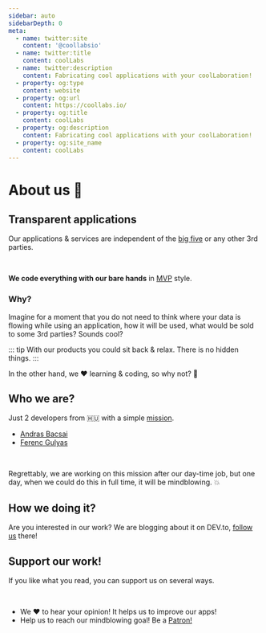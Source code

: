 ```yaml
---
sidebar: auto
sidebarDepth: 0
meta:
  - name: twitter:site
    content: '@coollabsio'
  - name: twitter:title
    content: coolLabs
  - name: twitter:description
    content: Fabricating cool applications with your coolLaboration!
  - property: og:type
    content: website
  - property: og:url
    content: https://coollabs.io/
  - property: og:title
    content: coolLabs
  - property: og:description
    content: Fabricating cool applications with your coolLaboration!
  - property: og:site_name
    content: coolLabs
---
```


# About us 👥

## Transparent applications

Our applications & services are independent of the [big five](https://gizmodo.com/c/goodbye-big-five) or any other 3rd parties.

<br/>

**We code everything with our bare hands** in [MVP](https://en.wikipedia.org/wiki/Minimum_viable_product) style.

### Why?
Imagine for a moment that you do not need to think where your data is flowing while using an application, how it will be used, what would be sold to some 3rd parties?
Sounds cool?

::: tip
With our products you could sit back & relax. There is no hidden things.
:::

In the other hand, we ❤️️ learning & coding, so why not? :metal:

## Who we are?
Just 2 developers from 🇭🇺 with a simple [mission](/).

- [Andras Bacsai](https://dev.to/andrasbacsai)
- [Ferenc Gulyas](https://dev.to/gulyaasferenc)

<br/>

Regrettably, we are working on this mission after our day-time job, but one day, when we could do this in full time, it will be mindblowing. 💥

## How we doing it?
Are you interested in our work? We are blogging about it on DEV.to, [follow us](https://dev.to/coollabsio) there!

## Support our work!
If you like what you read, you can support us on several ways.

<br/>

-  We ❤️️ to hear your opinion! It helps us to improve our apps!
-  Help us to reach our mindblowing goal! Be a [Patron!](https://www.patreon.com/coollabsio)
